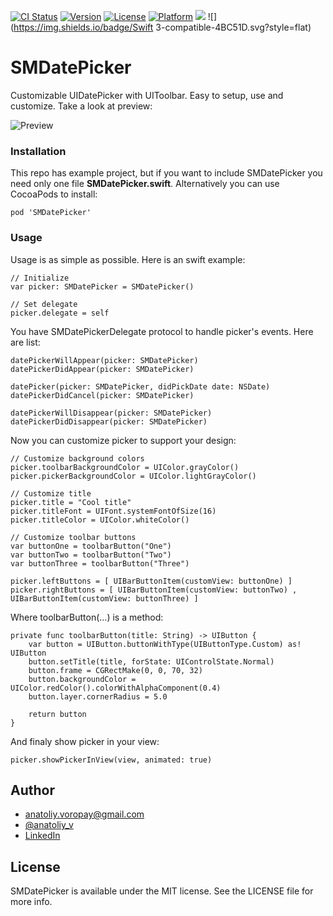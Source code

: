[![CI Status](http://img.shields.io/travis/anatoliyv/SMDatePicker.svg?style=flat)](https://travis-ci.org/anatoliyv/SMDatePicker)
[![Version](https://img.shields.io/cocoapods/v/SMDatePicker.svg?style=flat)](http://cocoapods.org/pods/SMDatePicker)
[![License](https://img.shields.io/cocoapods/l/SMDatePicker.svg?style=flat)](http://cocoapods.org/pods/SMDatePicker)
[![Platform](https://img.shields.io/cocoapods/p/SMDatePicker.svg?style=flat)](http://cocoapods.org/pods/SMDatePicker)
![](https://img.shields.io/badge/Supported-iOS9-4BC51D.svg?style=flat)
![](https://img.shields.io/badge/Swift 3-compatible-4BC51D.svg?style=flat)

# SMDatePicker

Customizable UIDatePicker with UIToolbar. Easy to setup, use and customize. Take a look at preview:

![Preview](https://raw.githubusercontent.com/anatoliyv/SMDatePicker/master/Main/SMDatePicker.gif)

### Installation

This repo has example project, but if you want to include SMDatePicker you need only one file **SMDatePicker.swift**. Alternatively you can use CocoaPods to install:

```
pod 'SMDatePicker'
```

### Usage

Usage is as simple as possible. Here is an swift example:

```
// Initialize
var picker: SMDatePicker = SMDatePicker()

// Set delegate
picker.delegate = self
```

You have SMDatePickerDelegate protocol to handle picker's events. Here are list:

```
datePickerWillAppear(picker: SMDatePicker)
datePickerDidAppear(picker: SMDatePicker)

datePicker(picker: SMDatePicker, didPickDate date: NSDate)
datePickerDidCancel(picker: SMDatePicker)

datePickerWillDisappear(picker: SMDatePicker)
datePickerDidDisappear(picker: SMDatePicker)
```

Now you can customize picker to support your design:

```
// Customize background colors
picker.toolbarBackgroundColor = UIColor.grayColor()
picker.pickerBackgroundColor = UIColor.lightGrayColor()

// Customize title
picker.title = "Cool title"
picker.titleFont = UIFont.systemFontOfSize(16)
picker.titleColor = UIColor.whiteColor()

// Customize toolbar buttons
var buttonOne = toolbarButton("One")
var buttonTwo = toolbarButton("Two")
var buttonThree = toolbarButton("Three")

picker.leftButtons = [ UIBarButtonItem(customView: buttonOne) ]
picker.rightButtons = [ UIBarButtonItem(customView: buttonTwo) , UIBarButtonItem(customView: buttonThree) ]
```

Where toolbarButton(...) is a method:

```
private func toolbarButton(title: String) -> UIButton {
    var button = UIButton.buttonWithType(UIButtonType.Custom) as! UIButton
    button.setTitle(title, forState: UIControlState.Normal)
    button.frame = CGRectMake(0, 0, 70, 32)
    button.backgroundColor = UIColor.redColor().colorWithAlphaComponent(0.4)
    button.layer.cornerRadius = 5.0

    return button
}
```

And finaly show picker in your view:

```
picker.showPickerInView(view, animated: true)
```

## Author

- anatoliy.voropay@gmail.com
- [@anatoliy_v](https://twitter.com/anatoliy_v)
- [LinkedIn](https://www.linkedin.com/in/anatoliyvoropay)

## License

SMDatePicker is available under the MIT license. See the LICENSE file for more info.
